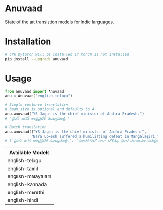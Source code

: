 # Anuvaad
State of the art translation models for Indic languages.


# Installation

```bash
# CPU pytorch will be installed if torch is not installed
pip install --upgrade anuvaad
```

# Usage

```python
from anuvaad import Anuvaad
anu = Anuvaad("english-telugu")

# Single sentence translation
# beam_size is optional and defaults to 4
anu.anuvaad("YS Jagan is the chief minister of Andhra Pradesh.")
# "వైఎస్ జగన్ ఆంధ్రప్రదేశ్ ముఖ్యమంత్రి."

# Batch translation
anu.anuvaad(["YS Jagan is the chief minister of Andhra Pradesh.",
            "Nara Lokesh suffered a humiliating defeat in Mangalagiri."])
# ['వైఎస్ జగన్ ఆంధ్రప్రదేశ్ ముఖ్యమంత్రి.', 'మంగళగిరిలో నారా లోకేష్కు ఘోర పరాజయం ఎదురైంది.']

```


|Available Models   | 
|--------|
|english-telugu | 
|english-tamil | 
|english-malayalam | 
|english-kannada | 
|english-marathi | 
|english-hindi | 

